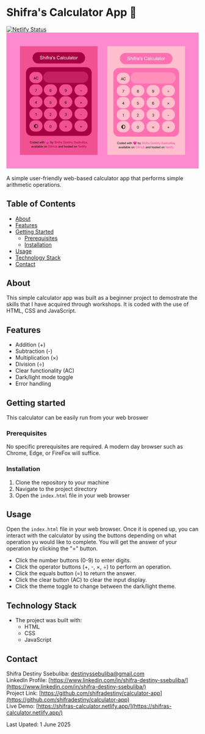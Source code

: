 # Shifra's Calculator App 🧮

[![Netlify Status](https://api.netlify.com/api/v1/badges/d2710d3f-c534-41f0-bb8c-8eb6141c86a8/deploy-status)](https://app.netlify.com/projects/shifras-calculator/deploys)
![Calculator Screenshot](images/calculator-preview-screenshot.png)

A simple user-friendly web-based calculator app that performs simple arithmetic operations.

## Table of Contents

* [About](#about)
* [Features](#features)
* [Getting Started](#getting-started)
    * [Prerequisites](#prerequisites)
    * [Installation](#installation)
* [Usage](#usage)
* [Technology Stack](#technology-stack)
* [Contact](#contact)

## About

This simple calculator app was built as a beginner project to demostrate the skills that I have acquired through workshops. It is coded with the use of HTML, CSS and JavaScript. 

## Features

* Addition (+)
* Subtraction (-)
* Multiplication (×)
* Division (÷)
* Clear functionality (AC)
* Dark/light mode toggle
* Error handling

## Getting started

This calculator can be easily run from your web broswer

### Prerequisites

No specific prerequisites are required. A modern day browser such as Chrome, Edge, or FireFox will suffice. 

### Installation 

1. Clone the repository to your machine
2. Navigate to the project directory
3. Open the `index.html` file in your web browser

## Usage

Open the `index.html` file in your web browser. Once it is opened up, you can interact with the calculator by using the buttons depending on what operation yu would like to complete. You will get the answer of your operation by clicking the "=" button. 

* Click the number buttons (0-9) to enter digits.
* Click the operator buttons (+, -, ×, ÷) to perform an operation.
* Click the equals button (=) to return the answer.
* Click the clear button (AC) to clear the input display.
* Click the theme toggle to change between the dark/light theme.

## Technology Stack

* The project was built with:
    * HTML
    * CSS
    * JavaScript

## Contact
Shifra Destiny Ssebuliba: [destinyssebuliba@gmail.com](destinyssebuliba@gmail.com)  
LinkedIn Profile: [https://www.linkedin.com/in/shifra-destiny-ssebuliba/](https://www.linkedin.com/in/shifra-destiny-ssebuliba/)  
Project Link: [https://github.com/shifradestiny/calculator-app](https://github.com/shifradestiny/calculator-app)  
Live Demo: [https://shifras-calculator.netlify.app/](https://shifras-calculator.netlify.app/)

Last Upated: 1 June 2025
